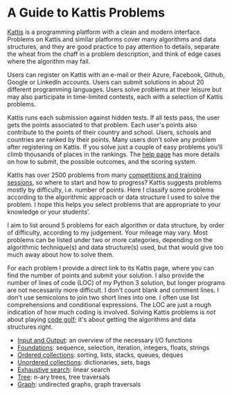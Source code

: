 # A Guide to Kattis Problems

[Kattis](https://open.kattis.com)
is a programming platform with a clean and modern interface.
Problems on Kattis and similar platforms
cover many algorithms and data structures,
and they are good practice to pay attention to details,
separate the wheat from the chaff in a problem description,
and think of edge cases where the algorithm may fail.

Users can register on Kattis with an e-mail or their
Azure, Facebook, Github, Google or LinkedIn accounts.
Users can submit solutions in about 20 different programming languages.
Users solve problems at their leisure but may also participate in time-limited
contests, each with a selection of Kattis problems.

Kattis runs each submission against hidden tests.
If all tests pass, the user gets the points associated to that problem.
Each user's points also contribute to the points of their country and school.
Users, schools and countries are ranked by their points.
Many users don't solve any problem after registering on Kattis.
If you solve just a couple of easy problems
you'll climb thousands of places in the rankings.
The [help page](https://open.kattis.com/help) has more details
on how to submit, the possible outcomes, and the scoring system.

Kattis has over 2500 problems from many
[competitions and training sessions](https://open.kattis.com/problem-sources),
so where to start and how to progress?
Kattis suggests problems mostly by difficulty, i.e. number of points.
Here I classify some problems according to the algorithmic approach or
data structure I used to solve the problem.
I hope this helps you select problems that are appropriate to your knowledge
or your students'.

I aim to list around 5 problems for each algorithm or data structure,
by order of difficulty, according to my judgement. Your mileage may vary.
Most problems can be listed under two or more categories, depending on the
algorithmic technique(s) and data structure(s) used,
but that would give too much away about how to solve them.

For each problem I provide a direct link to its Kattis page,
where you can find the number of points and submit your solution.
I also provide the number of lines of code (LOC) of my Python 3 solution,
but longer programs are not necessarily more difficult.
I don't count blank and comment lines.
I don't use semicolons to join two short lines into one.
I often use list comprehensions and conditional expressions.
The LOC are just a rough indication of how much coding is involved.
Solving Kattis problems is _not_ about playing
[code golf](https://en.wikipedia.org/wiki/Code_golf);
it's about getting the algorithms and data structures right.

- [Input and Output](input.md): an overview of the necessary I/O functions
- [Foundations](foundations.md): sequence, selection, iteration, integers, floats, strings
- [Ordered collections](ordered.md): sorting, lists, stacks, queues, deques
- [Unordered collections](unordered.md): dictionaries, sets, bags
- [Exhaustive search](exhaustive.md): linear search
- [Tree](tree.md): n-ary trees, tree traversals
- [Graph](graph.md): undirected graphs, graph traversals
